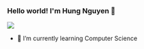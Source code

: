 ### Hello world! I'm Hung Nguyen 👋
![](https://komarev.com/ghpvc/?username=hungnguyen7&color=brightgreen)
- 🌱 I’m currently learning Computer Science
